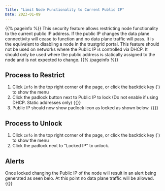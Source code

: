 ```yaml
---
Title: "Limit Node Functionality to Current Public IP"
Date: 2023-01-09
---
```


{{% pageinfo %}}
This security feature allows restricting node functionality to the current public IP address. If the public IP changes the data plane connectivity will cease to function and no data plane traffic will pass. It is the equivalent to disabling a node in the trustgrid portal. This feature should not be used on networks where the Public IP is controlled via DHCP. It should only be used where the public address is statically assigned to the node and is not expected to change. 
{{% /pageinfo %}}

## Process to Restrict
1. Click `Info` in the top right corner of the page, or click the backtick key (`) to show the menu
1. Click the padlock button next to Public IP to lock (Do not enable if using DHCP. Static addresses only) {{<tgimg src="unlocked1.png" caption="Click the padlock to lock the node to the current public IP address.">}}
1. Public IP should now show padlock icon as locked as shown below. {{<tgimg src="locked1.png" caption="Public IP is now locked to the current public IP address.">}}

## Process to Unlock
1. Click `Info` in the top right corner of the page, or click the backtick key (`) to show the menu
1. Click the padlock next to "Locked IP" to unlock.

## Alerts
Once locked changing the Public IP of the node will result in an alert being generated as seen belo. At this point no data plane traffic will be allowed.
{{<tgimg src="alert-node-public-ip.png" caption="Alert generated when node attempts to connect from an unauthorized IP address.">}}
